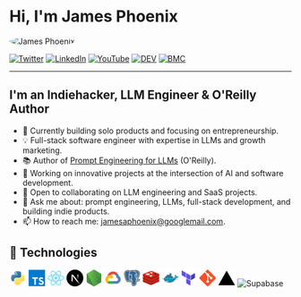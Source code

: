 # Hi, I'm James Phoenix

<img src="https://website.understandingdata.com/wp-content/uploads/2025/01/portrait.png" alt="James Phoenix" style="border-radius: 50%; width: 200px; height: 200px;"/>

 [![Twitter](https://img.shields.io/badge/Twitter-%231DA1F2.svg?&style=flat-square&logo=twitter&logoColor=white)](https://twitter.com/jamesaphoenix12) [![LinkedIn](https://img.shields.io/badge/LinkedIn-%230077B5.svg?&style=flat-square&logo=linkedin&logoColor=white)](https://www.linkedin.com/in/jamesphoenix/) [![YouTube](https://img.shields.io/badge/YouTube-%23FF0000.svg?&style=flat-square&logo=youtube&logoColor=white)](https://www.youtube.com/channel/UCLKL6bVqM1WM8VJavfokGSg)
[![DEV](https://img.shields.io/badge/DEV-%23000000.svg?&style=flat-square&logo=dev.to&logoColor=white)](https://dev.to/jamesaphoenix) [![BMC](https://img.shields.io/badge/BuyMeaCoffee-%23FFDD00.svg?&style=flat-square&logo=buy-me-a-coffee&logoColor=black)](https://www.buymeacoffee.com/jamesaphoenix)

---

## I'm an Indiehacker, LLM Engineer & O'Reilly Author

- 🚀 Currently building solo products and focusing on entrepreneurship.
- 💡 Full-stack software engineer with expertise in LLMs and growth marketing.
- 📚 Author of [Prompt Engineering for LLMs](https://www.oreilly.com/library/view/prompt-engineering-for/9781098153427/) (O'Reilly).
- 🔭 Working on innovative projects at the intersection of AI and software development.
- 👯 Open to collaborating on LLM engineering and SaaS projects.
- 💬 Ask me about: prompt engineering, LLMs, full-stack development, and building indie products.
- 📫 How to reach me: [jamesaphoenix@googlemail.com](mailto:jamesaphoenix@googlemail.com).

## :wrench: Technologies

<img src="https://raw.githubusercontent.com/devicons/devicon/master/icons/python/python-original.svg" alt="Python" width="30" height="30"/> <img src="https://raw.githubusercontent.com/devicons/devicon/master/icons/typescript/typescript-original.svg" alt="TypeScript" width="30" height="30"/> <img src="https://raw.githubusercontent.com/devicons/devicon/master/icons/react/react-original.svg" alt="React" width="30" height="30"/> <img src="https://raw.githubusercontent.com/devicons/devicon/master/icons/nextjs/nextjs-original.svg" alt="NextJS" width="30" height="30"/> <img src="https://raw.githubusercontent.com/devicons/devicon/master/icons/nodejs/nodejs-original.svg" alt="NodeJS" width="30" height="30"/> <img src="https://raw.githubusercontent.com/devicons/devicon/master/icons/googlecloud/googlecloud-original.svg" alt="GCP" width="30" height="30"/> <img src="https://raw.githubusercontent.com/devicons/devicon/master/icons/postgresql/postgresql-original.svg" alt="PostgreSQL" width="30" height="30"/> <img src="https://raw.githubusercontent.com/devicons/devicon/master/icons/redis/redis-original.svg" alt="Redis" width="30" height="30"/> <img src="https://raw.githubusercontent.com/devicons/devicon/master/icons/docker/docker-original.svg" alt="Docker" width="30" height="30"/> <img src="https://raw.githubusercontent.com/devicons/devicon/master/icons/terraform/terraform-original.svg" alt="Terraform" width="30" height="30"/> <img src="https://raw.githubusercontent.com/devicons/devicon/master/icons/git/git-original.svg" alt="Git" width="30" height="30"/> <img src="https://raw.githubusercontent.com/devicons/devicon/master/icons/vercel/vercel-original.svg" alt="Vercel" width="30" height="30"/> <img src="https://img.icons8.com/color/30/supabase.png" alt="Supabase" width="30" height="30"/>
